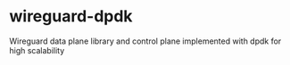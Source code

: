 # wireguard-dpdk
Wireguard data plane library and control plane implemented with dpdk for high scalability
